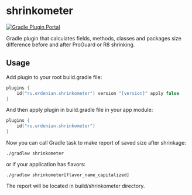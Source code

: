 # shrinkometer

[![Gradle Plugin Portal](https://img.shields.io/maven-metadata/v/https/plugins.gradle.org/m2/ru/erdenian/shrinkometer/ru.erdenian.shrinkometer.gradle.plugin/maven-metadata.xml.svg?label=Gradle%20Plugin%20Portal)](https://plugins.gradle.org/plugin/ru.erdenian.shrinkometer)

Gradle plugin that calculates fields, methods, classes and packages size difference before and after ProGuard or R8 shrinking.

## Usage

Add plugin to your root build.gradle file:
```kotlin
plugins {
    id("ru.erdenian.shrinkometer") version "[version]" apply false
}
```

And then apply plugin in build.gradle file in your app module:
```kotlin
plugins {
    id("ru.erdenian.shrinkometer")
}
```

Now you can call Gradle task to make report of saved size after shrinkage:
```shell script
./gradlew shrinkometer
```
or if your application has flavors:
```shell script
./gradlew shrinkometer[flavor_name_capitalized]
```

The report will be located in build/shrinkometer directory.
